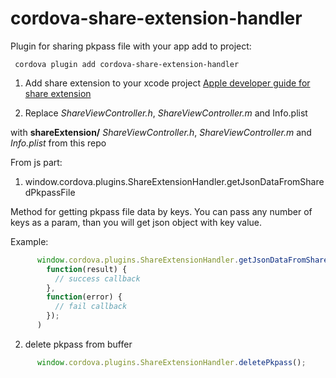 # cordova-share-extension-handler

Plugin for sharing pkpass file with your app
add to project:

     cordova plugin add cordova-share-extension-handler

1) Add share extension to your xcode project
[Apple developer guide for share extension](https://developer.apple.com/library/ios/documentation/General/Conceptual/ExtensibilityPG/ExtensionCreation.html#//apple_ref/doc/uid/TP40014214-CH5-SW1)

2) Replace *ShareViewController.h*, *ShareViewController.m* and Info.plist 

with **shareExtension/** *ShareViewController.h*, *ShareViewController.m* and *Info.plist* from this repo

From js part: 

1) window.cordova.plugins.ShareExtensionHandler.getJsonDataFromSharedPkpassFile

Method for getting pkpass file data by keys. You can pass any number of keys as a param, than you will get json object with key value.

Example: 
```js
      window.cordova.plugins.ShareExtensionHandler.getJsonDataFromSharedPkpassFile(['message', 'pass'], 
        function(result) {
          // success callback
        },
        function(error) {
          // fail callback
        });
      )
```

2) delete pkpass from buffer
```js
      window.cordova.plugins.ShareExtensionHandler.deletePkpass();
```
